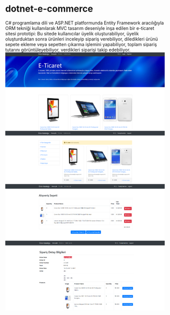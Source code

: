 # dotnet-e-commerce
C# programlama dili ve ASP.NET platformunda Entity Framework aracılığıyla ORM tekniği kullanılarak MVC tasarım deseniyle inşa edilen bir e-ticaret sitesi prototipi:
Bu sitede kullanıcılar üyelik oluşturabiliyor, üyelik
oluşturduktan sonra ürünleri inceleyip sipariş verebiliyor,
diledikleri ürünü sepete ekleme veya sepetten çıkarma işlemini 
yapabiliyor, toplam sipariş tutarını görüntüleyebiliyor, verdikleri 
siparişi takip edebiliyor.
![](e-ticaret.png)
![](e-ticaret2.png)
![](e-ticaret3.png)
![](e-ticaret4.png)
